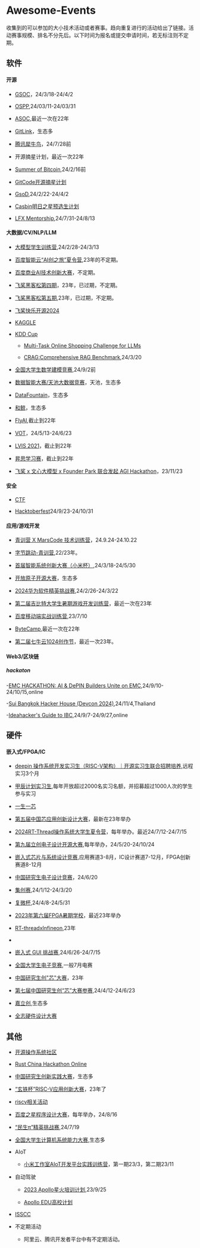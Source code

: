 # Awesome-Events

收集到的可以参加的大小技术活动或者赛事。趋向重复进行的活动给出了链接。活动赛事规模、排名不分先后。以下时间为报名或提交申请时间，若无标注则不定期。

## 软件

#### 开源

- [GSOC](https://summerofcode.withgoogle.com/)，24/3/18-24/4/2

- [OSPP](https://summer-ospp.ac.cn/),24/03/11-24/03/31

- [ASOC](https://asoc2022.opensource.alibaba.com/),最近一次在22年

- [GitLink](https://www.gitlink.org.cn/competitions)，生态多

- [腾讯犀牛鸟](https://opensource.tencent.com//summer-of-code)，24/7/28前

- 开源摘星计划，最近一次22年

- [Summer of Bitcoin](https://www.summerofbitcoin.org/),24/2/16前

- [GitCode开源摘星计划](https://gitcode.com/g-star/apply)

- [GsoD](https://developers.google.com/season-of-docs?hl=zh-cn),24/2/22-24/4/2

- [Casbin明日之星预选生计划](https://github.com/casbin/Talent2025)

- [LFX Mentorship](https://bbs.huaweicloud.com/blogs/432571),24/7/31-24/8/13

#### 大数据/CV/NLP/LLM
- [大模型学生训练营](https://mp.weixin.qq.com/s/IO8bNy3q8y6UbD79zyImJg),24/2/28-24/3/13

- [百度智能云“AI创之旅”夏令营](https://mp.weixin.qq.com/s/D1pTK5eJZf9ruGdB_oKSFg),23年的不定期。

- [百度商业AI技术创新大赛](https://mp.weixin.qq.com/s/L7vd878_P93O4Ydr59cuFA)，不定期。

- [飞桨黑客松第四期](https://github.com/PaddlePaddle/Paddle/issues/51281#paddlefamily)，23年，已过期，不定期。

- [飞桨黑客松第五期](https://github.com/PaddlePaddle/Paddle/issues/57262),23年，已过期，不定期。

- [飞桨快乐开源2024](https://github.com/PaddlePaddle/Paddle/issues/61482)

- [KAGGLE](https://www.kaggle.com/competitions)

- [KDD Cup](https://www.kdd.org/kdd-cup)
  
  - [Multi-Task Online Shopping Challenge for LLMs](https://www.aicrowd.com/challenges/amazon-kdd-cup-2024-multi-task-online-shopping-challenge-for-llms)
    
  - [CRAG:Comprehensive RAG Benchmark](https://www.aicrowd.com/challenges/meta-comprehensive-rag-benchmark-kdd-cup-2024),24/3/20
  

- [全国大学生数学建模竞赛](http://www.mcm.edu.cn/),24/9/2前

- [数据智能大赛/天池大数据竞赛](https://tianchi.aliyun.com/competition/activeList)，天池，生态多

- [DataFountain](https://www.datafountain.cn/competitions?type=3&selectedCategory=3&selectedType=-1&tagCode=)，生态多

- [和鲸](https://www.heywhale.com/home/competition)，生态多

- [FlyAI](https://www.flyai.com/),截止到22年

- [VOT](https://www.votchallenge.net/)，24/5/13-24/6/23

- [LVIS 2021](https://cocodataset.org/#home)，截止到22年


- [昇思学习赛](https://mp.weixin.qq.com/s/v8rrfPiM9rfS9g7Nb-0-pQ)，截止到22年

- [飞桨 x 文心大模型 x Founder Park 联合发起 AGI Hackathon](https://www.oschina.net/event/2331412)，23/11/23

#### 安全

- [CTF](https://www.ctfhub.com/#/calendar)
  
- [Hacktoberfest](https://hacktoberfest.com/)24/9/23-24/10/31

#### 应用/游戏开发
- [青训营 X MarsCode 技术训练营](https://juejin.cn/post/7417847509748400164)，24.9.24-24.10.22

- [字节跳动-青训营](https://youthcamp.bytedance.com/),22/23年。

- [首届智能系统创新大赛（小米杯）](https://mp.weixin.qq.com/s/sUKQ3IKPuBlgLGKuE-GOzQ),24/3/18-24/5/30

- [开放原子开源大赛](https://competition.atomgit.com/competition)，生态多

- [2024华为软件精英挑战赛](https://mp.weixin.qq.com/s/_hkLqVCPavqtsbSyFMZRhQ),24/2/26-24/3/22

- [第二届吉比特大学生暑期游戏开发训练营](https://mp.weixin.qq.com/s/SEGCfFWNaHbumCblX6txOg)，最近一次在23年

- [百度移动端实战训练营](https://mp.weixin.qq.com/s/jXWsLSljf54C_TPjOv2qGg),23/7/10

- [ByteCamp](https://bytecamp.toutiao.com/),最近一次在22年

- [第二届七牛云1024创作节](https://www.qiniu.com/activity/detail/651297ed0d50912d3d53307b?from=0011)，最近一次23年。

#### Web3/区块链

##### hackaton

-[EMC HACKATHON: AI & DePIN Builders Unite on EMC](https://dorahacks.io/hackathon/emc-hackathon/detail),24/9/10-24/10/15,online

-[Sui Bangkok Hacker House (Devcon 2024)](https://lu.ma/sui-bkk-hh-2024),24/11/4,Thaliand

-[Ideahacker's Guide to IBC](https://dorahacks.io/org/2460/hackathon),24/9/7-24/9/27,online


## 硬件
#### 嵌入式/FPGA/IC
- [deepin 操作系统开发实习生（RISC-V架构）｜开源实习生联合招聘培养]([https://www.sifive.cn/press/sifive-joins-the-jiachen-project-to-create-a-prosperous-risc-v-ecosystem](https://www.deepin.org/zh/deepin-risc-v-intern-recruitment/#:~:text=%E7%94%B2%E8%BE%B0%E8%AE%A1%E5%88%92%E8%81%94%E5%90%88%E5%9F%B9%E5%85%BB%20%E9%A6%96%E6%AC%A1%E7%AD%BE%E7%BD%B2%E5%AE%9E%E4%B9%A0%E5%90%88%E5%90%8C%E4%B8%BA%E4%B8%89%E4%B8%AA%E6%9C%88%EF%BC%8C%E5%AE%9E%E4%B9%A0%E7%94%9F%E9%9A%8F%E6%97%B6%E5%8F%AF%E4%BB%A5%E5%8A%A0%E5%85%A5%E5%92%8C%E9%80%80%E5%87%BA%EF%BC%8C%E5%AE%9E%E4%B9%A0%E8%AF%81%E6%98%8E%E4%BB%A5%E5%90%88%E5%90%8C%E7%94%9F%E6%95%88%E8%87%B3%E5%AE%9E%E9%99%85%E9%80%80%E5%87%BA%E4%B9%8B%E6%97%A5%E4%B8%BA%E5%87%86%E3%80%82%20%E9%A6%96%E6%AC%A1%E7%AD%BE%E7%BD%B2%E5%AE%9E%E4%B9%A0%E4%B8%BA,%E5%BC%80%E6%BA%90%E8%BF%9C%E7%A8%8B%E5%AE%9E%E4%B9%A0%E3%80%82%20PLCT%20%E5%AE%9E%E9%AA%8C%E5%AE%A4%E6%98%AF%E6%9C%AC%E6%AC%A1%E5%AE%9E%E4%B9%A0%E5%B2%97%E4%BD%8D%E7%9A%84%E5%9F%B9%E5%85%BB%E6%89%BF%E6%8B%85%E7%BB%84%E7%BB%87%E3%80%82%20%E5%AE%9E%E4%B9%A0%E6%9C%9F%E6%BB%A1%E4%B9%8B%E5%90%8E%E5%AE%9E%E4%B9%A0%E7%94%9F%E5%8F%AF%E4%BB%A5%E8%87%AA%E7%94%B1%E4%B8%8E%E7%94%B2%E8%BE%B0%E8%AE%A1%E5%88%92%E6%88%90%E5%91%98%E4%BC%81%E4%B8%9A%E5%8D%8F%E5%95%86%E7%BB%AD%E7%AD%BE%EF%BC%8C%E6%9C%AC%E5%AE%9E%E4%B9%A0%E5%AF%B9%E5%90%8E%E7%BB%AD%E5%AE%9E%E4%B9%A0%E5%90%88%E5%90%8C%E6%B2%A1%E6%9C%89%E5%88%B6%E7%BA%A6%E5%85%B3%E7%B3%BB%EF%BC%8C%E5%AE%9E%E4%B9%A0%E5%BD%A2%E5%BC%8F%E4%B8%8E%E5%86%85%E5%AE%B9%E7%94%B1%E7%94%A8%E4%BA%BA%E5%8D%95%E4%BD%8D%E5%92%8C%E5%AE%9E%E4%B9%A0%E7%94%9F%E5%8F%8C%E6%96%B9%E8%87%AA%E8%A1%8C%E5%8D%8F%E5%AE%9A%E3%80%82)),远程实习3个月

- [甲辰计划实习生](https://github.com/rv2036/weloveinterns/blob/master/open-internships.md),每年开放超过2000名实习名额，并招募超过1000人次的学生参与实习

- [一生一芯](https://oscpu.github.io/ysyx/)

- [第五届中国芯应用创新设计大赛](https://iaic.cecport.com/)，最新在23年举办

- [2024RT-Thread操作系统大学生夏令营](https://club.rt-thread.org/ask/article/3774d14a2c69c78b.html)，每年举办。最近24/7/12-24/7/15

- [第九届立创电子设计开源大赛](https://diy.szlcsc.com/?f=banner),每年举办，24/5/20-24/10/24

- [嵌入式芯片与系统设计竞赛](http://www.socchina.net/),应用赛道3-8月，IC设计赛道7-12月，FPGA创新赛道8-12月

- [中国研究生电子设计竞赛](https://cpipc.acge.org.cn/cw/hp/6)，24/6/20

- [集创赛](http://univ.ciciec.com/),24/1/12-24/3/20

- [复微杯](https://fuweibei.com/),24/4/8-24/5/31

- [2023年第六届FPGA暑期学校](https://mp.weixin.qq.com/s?__biz=MzU0MjQ2MzYxNQ==&mid=2247488915&idx=1&sn=78c7a541075e2cf762d2827b050c40c9&chksm=fb1b1683cc6c9f955424857afb6702515c78da5f480763e094d0f0ca76af70c2cbd9495a2611&mpshare=1&scene=23&srcid=0530qTcmyfN5HTElUkHGrIs2&sharer_sharetime=1685416982550&sharer_shareid=eca0b5ce80278a5f5fe298f9e5f1ca2c#rd)，最近23年举办

- [RT-threadxInfineon](https://www.rt-thread.org/competition.html),23年
- 
- [嵌入式 GUI 挑战赛](https://www.rt-thread.org/competition2.html),24/6/26-24/7/15

- [全国大学生电子竞赛](http://nuedc.xjtu.edu.cn/),一般7月电赛

- [中国研究生创"芯"大赛](https://cpipc.acge.org.cn//cw/detail/10/2c90801886c67da80186ca65b4a203aa)，23年

- [第七届中国研究生创“芯”大赛参赛](https://cpipc.acge.org.cn/cw/detail/10/2c9080188eb768ce018ee67c83290c5a),24/4/12-24/6/23

- [嘉立创](https://maker.lceda.cn/),生态多

- [全志硬件设计大赛](https://mp.weixin.qq.com/s/WUt2029iiiZrgptBZzow2w)

## 其他

- [开源操作系统社区](https://os2edu.cn/homepage/)
  
- [Rust China Hackathon Online](https://rustcc.cn/article?id=2f922fd7-c20c-497c-8f02-89708a9fcaf1)
  
- [中国研究生创新实践大赛](https://cpipc.acge.org.cn/)，生态多

- [“玄铁杯”RISC-V应用创新大赛](https://xuantie.t-head.cn/development/activities/occ-xuantieCompetition?id=4199886224594374656)，23年了

- [riscv相关活动](https://www.xrvm.cn/activity?spm=a2cl5.28329071.0.0.3447e2X8e2X8mK)

- [百度之星程序设计大赛](https://star.baidu.com/#/)，每年举办，24/8/16

- [“民生π”精英挑战赛](https://competition.nowcoder.com/118/introduce?channel=xttz_ms01#224),24/7/19

- [全国大学生计算机系统能力大赛](https://os.educg.net/#/),生态多

- AIoT
  - [小米工作室AIoT开发平台实践训练营](https://mp.weixin.qq.com/s/oo4vuAyhZSh8FRmzOv2UAg)，第一期23/3，第二期23/11
  
- 自动驾驶

  - [2023 Apollo星火培训计划](https://mp.weixin.qq.com/s/KzYVtmfE44PKUi7jrI-F2w),23/9/25
    
  - [Apollo EDU高校计划](https://mp.weixin.qq.com/s/QIQDAn3KCssgrsSJTdqkOg)


- [ISSCC](https://www.isscc.org/)

- 不定期活动
  - 阿里云、腾讯开发者平台中有不定期活动。
